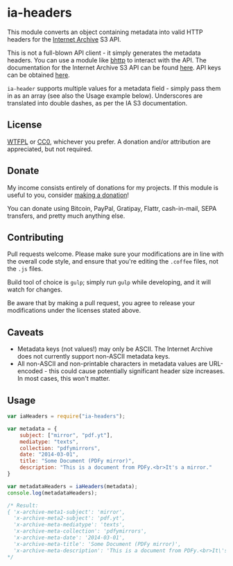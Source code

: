 # ia-headers

This module converts an object containing metadata into valid HTTP headers for the [Internet Archive](https://archive.org/) S3 API.

This is not a full-blown API client - it simply generates the metadata headers. You can use a module like [bhttp](https://www.npmjs.com/package/bhttp) to interact with the API. The documentation for the Internet Archive S3 API can be found [here](https://archive.org/help/abouts3.txt). API keys can be obtained [here](http://archive.org/account/s3.php).

`ia-header` supports multiple values for a metadata field - simply pass them in as an array (see also the Usage example below). Underscores are translated into double dashes, as per the IA S3 documentation.

## License

[WTFPL](http://www.wtfpl.net/txt/copying/) or [CC0](https://creativecommons.org/publicdomain/zero/1.0/), whichever you prefer. A donation and/or attribution are appreciated, but not required.

## Donate

My income consists entirely of donations for my projects. If this module is useful to you, consider [making a donation](http://cryto.net/~joepie91/donate.html)!

You can donate using Bitcoin, PayPal, Gratipay, Flattr, cash-in-mail, SEPA transfers, and pretty much anything else.

## Contributing

Pull requests welcome. Please make sure your modifications are in line with the overall code style, and ensure that you're editing the `.coffee` files, not the `.js` files.

Build tool of choice is `gulp`; simply run `gulp` while developing, and it will watch for changes.

Be aware that by making a pull request, you agree to release your modifications under the licenses stated above.

## Caveats

* Metadata keys (not values!) may only be ASCII. The Internet Archive does not currently support non-ASCII metadata keys.
* All non-ASCII and non-printable characters in metadata values are URL-encoded - this could cause potentially significant header size increases. In most cases, this won't matter.

## Usage

```javascript
var iaHeaders = require("ia-headers");

var metadata = {
	subject: ["mirror", "pdf.yt"],
	mediatype: "texts",
	collection: "pdfymirrors",
	date: "2014-03-01",
	title: "Some Document (PDFy mirror)",
	description: "This is a document from PDFy.<br>It's a mirror."
}

var metadataHeaders = iaHeaders(metadata);
console.log(metadataHeaders);

/* Result:
{ 'x-archive-meta1-subject': 'mirror',
  'x-archive-meta2-subject': 'pdf.yt',
  'x-archive-meta-mediatype': 'texts',
  'x-archive-meta-collection': 'pdfymirrors',
  'x-archive-meta-date': '2014-03-01',
  'x-archive-meta-title': 'Some Document (PDFy mirror)',
  'x-archive-meta-description': 'This is a document from PDFy.<br>It\'s a mirror.' }
*/
```
